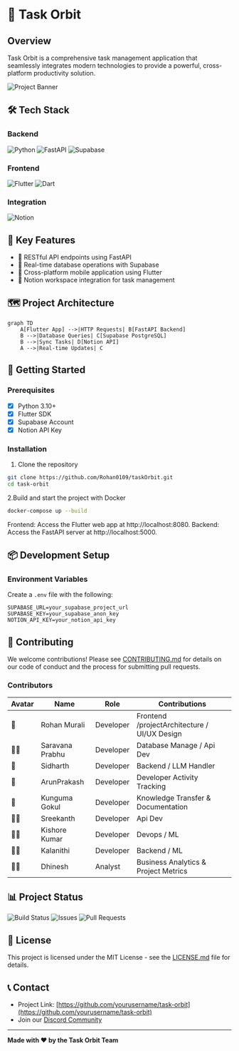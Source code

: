 # 🚀 Task Orbit

## Overview
Task Orbit is a comprehensive task management application that seamlessly integrates modern technologies to provide a powerful, cross-platform productivity solution.

![Project Banner](https://pic.surf/fhd)

## 🛠 Tech Stack

### Backend
![Python](https://img.shields.io/badge/Python-3.10+-3776AB?style=for-the-badge&logo=python&logoColor=white)
![FastAPI](https://img.shields.io/badge/FastAPI-009688?style=for-the-badge&logo=fastapi&logoColor=white)
![Supabase](https://img.shields.io/badge/Supabase-3ECF8E?style=for-the-badge&logo=supabase&logoColor=white)

### Frontend
![Flutter](https://img.shields.io/badge/Flutter-02569B?style=for-the-badge&logo=flutter&logoColor=white)
![Dart](https://img.shields.io/badge/Dart-0175C2?style=for-the-badge&logo=dart&logoColor=white)

### Integration
![Notion](https://img.shields.io/badge/Notion-000000?style=for-the-badge&logo=notion&logoColor=white)

## 🌟 Key Features

- 🔄 RESTful API endpoints using FastAPI
- 💾 Real-time database operations with Supabase
- 📱 Cross-platform mobile application using Flutter
- 🔗 Notion workspace integration for task management

## 🗺️ Project Architecture

```mermaid
graph TD
    A[Flutter App] -->|HTTP Requests| B[FastAPI Backend]
    B -->|Database Queries| C[Supabase PostgreSQL]
    B -->|Sync Tasks| D[Notion API]
    A -->|Real-time Updates| C
```

## 🚀 Getting Started

### Prerequisites

- [x] Python 3.10+
- [x] Flutter SDK
- [x] Supabase Account
- [x] Notion API Key

### Installation

1. Clone the repository
```bash
git clone https://github.com/Rohan0109/taskOrbit.git
cd task-orbit
```
2.Build and start the project with Docker

```bash
docker-compose up --build
````
Frontend: Access the Flutter web app at http://localhost:8080.
Backend: Access the FastAPI server at http://localhost:5000.

## 📦 Development Setup

### Environment Variables

Create a `.env` file with the following:
```
SUPABASE_URL=your_supabase_project_url
SUPABASE_KEY=your_supabase_anon_key
NOTION_API_KEY=your_notion_api_key
```

## 🤝 Contributing

We welcome contributions! Please see [CONTRIBUTING.md](CONTRIBUTING.md) for details on our code of conduct and the process for submitting pull requests.

### Contributors

| Avatar | Name | Role | Contributions |
|--------|------|------|--------------|
| 🎨 | Rohan Murali | Developer  | Frontend /projectArchitecture / UI/UX Design |
| 🧑‍💻 | Saravana Prabhu |  Developer | Database Manage / Api Dev |
| 🔧 |  Sidharth | Developer | Backend / LLM Handler|
| 🔧 |  ArunPrakash | Developer | Developer Activity Tracking  |
| 🔧 |  Kunguma Gokul | Developer | Knowledge Transfer & Documentation  |
| 🧑‍💻 | Sreekanth| Developer  | Api Dev |
| 🧑‍💻 | Kishore Kumar | Developer  | Devops / ML |
| 🧑‍💻 | Kalanithi | Developer  | Backend / ML |
| 🧑‍💻 | Dhinesh | Analyst  |  Business Analytics & Project Metrics |


## 📊 Project Status

![Build Status](https://img.shields.io/github/actions/workflow/status/yourusername/task-orbit/main.yml)
![Issues](https://img.shields.io/github/issues/yourusername/task-orbit)
![Pull Requests](https://img.shields.io/github/issues-pr/yourusername/task-orbit)

## 📜 License

This project is licensed under the MIT License - see the [LICENSE.md](LICENSE.md) file for details.

## 📞 Contact

- Project Link: [https://github.com/yourusername/task-orbit](https://github.com/yourusername/task-orbit)
- Join our [Discord Community](https://discord.gg/vWy7MmNh)

---

**Made with ❤️ by the Task Orbit Team**
